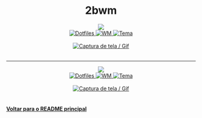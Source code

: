 <h1 align="center">2bwm</h1>
<div align="center">
  <a href="https://gitlab.com/crzjp">
    <img src="https://img.shields.io/badge/usuário-crzjp-%232c3e50?style=for-the-badge" />
  </a>
  <br/>
  <a href="https://gitlab.com/crzjp/.dots">
    <img
      alt="Dotfiles"
      src="https://img.shields.io/badge/dots-%232c3e50?style=for-the-badge"
    />
  </a>
  <a href="https://github.com/venam/2bwm">
    <img
      alt="WM"
      src="https://img.shields.io/badge/wm-2bwm-%235352ed?style=for-the-badge"
    />
  </a>
  <a href="https://github.com/altercation/solarized">
    <img
      alt="Tema"
      src="https://img.shields.io/badge/tema-solarized-%232ed573?style=for-the-badge"
    />
  </a>
  <br /><br />
  <a href="https://gitlab.com/crzjp/2bwm">
    <img alt="Captura de tela / Gif" src="https://gitlab.com/crzjp/-/raw/master/2bwm.png" />
  </a>
  <br/><br/>
</div>

-----------

<div align="center">
  <a href="https://github.com/lag00n">
    <img src="https://img.shields.io/badge/usuário-lxg00n-%2322252f?style=for-the-badge" />
  </a>
  <br/>
  <a href="https://github.com/lag00n/2bwm-build">
    <img
      alt="Dotfiles"
      src="https://img.shields.io/badge/dots-%2322252f?style=for-the-badge"
    />
  </a>
  <a href="https://github.com/venam/2bwm">
    <img
      alt="WM"
      src="https://img.shields.io/badge/wm-2bwm-%2322252f?style=for-the-badge"
    />
  </a>
  <a href="https://github.com/morhetz/gruvbox">
    <img
      alt="Tema"
      src="https://img.shields.io/badge/tema-gruvbox_light-%2322252f?style=for-the-badge"
    />
  </a>
  <br /><br />
  <a href="https://github.com/lag00n/2bwm-build">
    <img alt="Captura de tela / Gif" src="https://raw.githubusercontent.com/lag00n/2bwm-build/3f0905d6a2ac938c6fe7e89e34757e8ad9b60bc8/scrots/scrot.png" />
  </a>
  <br/><br/>
</div>

#### [Voltar para o README principal](https://github.com/unixwmbr/unixwmbr)
